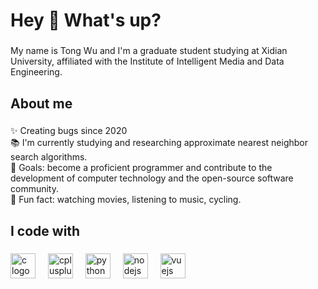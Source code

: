 <h1 align="left">Hey 👋 What's up?</h1>

###

<p align="left">My name is Tong Wu and I'm a graduate student studying at Xidian University, affiliated with the Institute of Intelligent Media and Data Engineering.</p>

###

<h2 align="left">About me</h2>

###

<p align="left">✨ Creating bugs since 2020<br>📚 I'm currently studying and researching approximate nearest neighbor search algorithms.<br>🎯 Goals: become a proficient programmer and contribute to the development of computer technology and the open-source software community.<br>🎲 Fun fact: watching movies, listening to music, cycling.</p>

###

<h2 align="left">I code with</h2>

###

<div align="left">
  <img src="https://cdn.jsdelivr.net/gh/devicons/devicon/icons/c/c-original.svg" height="40" alt="c logo"  />
  <img width="12" />
  <img src="https://cdn.jsdelivr.net/gh/devicons/devicon/icons/cplusplus/cplusplus-original.svg" height="40" alt="cplusplus logo"  />
  <img width="12" />
  <img src="https://cdn.jsdelivr.net/gh/devicons/devicon/icons/python/python-original.svg" height="40" alt="python logo"  />
  <img width="12" />
  <img src="https://cdn.jsdelivr.net/gh/devicons/devicon/icons/nodejs/nodejs-original.svg" height="40" alt="nodejs logo"  />
  <img width="12" />
  <img src="https://cdn.jsdelivr.net/gh/devicons/devicon/icons/vuejs/vuejs-original.svg" height="40" alt="vuejs logo"  />
</div>

###
